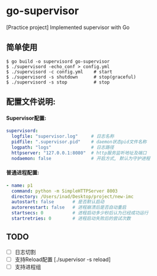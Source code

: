 # go-supervisor
[Practice project] Implemented supervisor with Go

## 简单使用

```shell
$ go build -o supervisord go-supervisor
$ ./supervisord -echo_conf > config.yml
$ ./supervisord -c config.yml    # start
$ ./supervisord -s shutdown      # stop(graceful)
$ ./supervisord -s stop          # stop
```

## 配置文件说明:

#### Supervisor配置:

```yml
supervisord:
  logfile: "supervisor.log"     # 日志名称
  pidfile: ".supervisor.pid"    # daemon状态pid文件名称
  logpath: "logs"               # 日志路径
  httpserver: "127.0.0.1:8080"  # http服务监听地址及端口
  nodaemon: false               # 开启方式, 默认为守护进程
```

#### 普通进程配置:
```yml
- name: p1                       
  command: python -m SimpleHTTPServer 8003
  directory: /Users/inad/Desktop/project/new-imc
  autostart: false       # 是否默认启动
  autorerestart: false   # 进程崩溃后是否自动重启
  startsecs: 0           # 进程启动多少秒后认为已经成功运行
  startretries: 0        # 进程启动失败后的尝试次数
```

## TODO
- [ ] 日志切割
- [ ] 支持Reload配置 [./supervisor -s reload]
- [ ] 支持进程组 